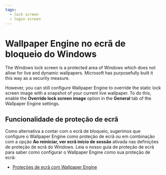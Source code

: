 ```yaml
---
tags:
  - lock screen
  - login screen
---
```


# Wallpaper Engine no ecrã de bloqueio do Windows

The Windows lock screen is a protected area of Windows which does not allow for live and dynamic wallpapers. Microsoft has purposefully built it this way as a security measure.

However, you can still configure Wallpaper Engine to override the static lock screen image with a snapshot of your current live wallpaper. To do this, enable the **Override lock screen image** option in the **General** tab of the Wallpaper Engine settings.

## Funcionalidade de proteção de ecrã

Como alternativa a contar com o ecrã de bloqueio, sugerimos que configure o Wallpaper Engine como proteção de ecrã ou em combinação com a opção **Ao reiniciar, ver ecrã início de sessão** ativada nas definições de proteção de ecrã do Windows. Leia o nosso guia de proteção de ecrã para saber como configurar o Wallpaper Engine como sua proteção de ecrã:

* [Proteções de ecrã com Wallpaper Engine](/functionality/screensaver.html)